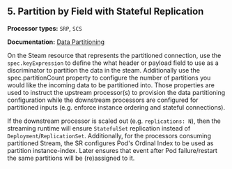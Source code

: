 ## 5. Partition by Field with Stateful Replication

__Processor types:__ `SRP`, `SCS`

__Documentation:__ [Data Partitioning ](https://vmware-tanzu.github.io/streaming-runtimes/architecture/data-partitioning/data-partitioning/)


On the Steam resource that represents the partitioned connection, use the `spec.keyExpression` to define the what header or payload field to use as a discriminator to partition the data in the steam. 
Additionally use the spec.partitionCount property to configure the number of partitions you would like the incoming data to be partitioned into. 
Those properties are used to instruct the upstream processor(s) to provision the data partitioning configuration while the downstream processors are configured for partitioned inputs (e.g. enforce instance ordering and stateful connections). 

If the downstream processor is scaled out (e.g. `replications: N`), then the streaming runtime will ensure `StatefulSet` replication instead of `Deployment`/`ReplicationSet`.
Additionally, for the processors consuming partitioned Stream, the SR configures Pod's Ordinal Index to be used as partition instance-index. 
Later ensures that event after Pod failure/restart the same partitions will be (re)assigned to it.


